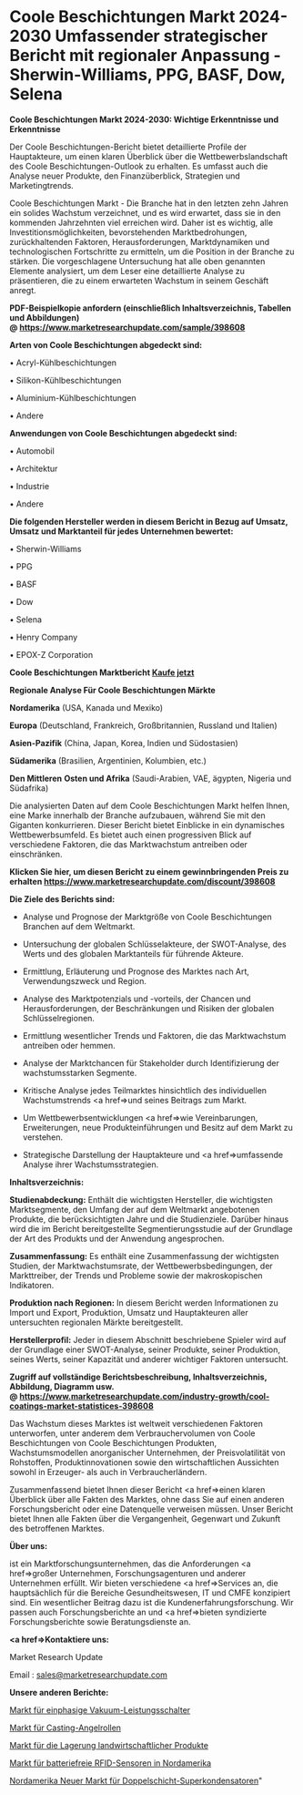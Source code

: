 # Coole Beschichtungen Markt 2024-2030 Umfassender strategischer Bericht mit regionaler Anpassung - Sherwin-Williams, PPG, BASF, Dow, Selena

<strong>Coole Beschichtungen Markt 2024-2030: Wichtige Erkenntnisse und Erkenntnisse</strong>

Der Coole Beschichtungen-Bericht bietet detaillierte Profile der Hauptakteure, um einen klaren Überblick über die Wettbewerbslandschaft des Coole Beschichtungen-Outlook zu erhalten. Es umfasst auch die Analyse neuer Produkte, den Finanzüberblick, Strategien und Marketingtrends.

Coole Beschichtungen Markt - Die Branche hat in den letzten zehn Jahren ein solides Wachstum verzeichnet, und es wird erwartet, dass sie in den kommenden Jahrzehnten viel erreichen wird. Daher ist es wichtig, alle Investitionsmöglichkeiten, bevorstehenden Marktbedrohungen, zurückhaltenden Faktoren, Herausforderungen, Marktdynamiken und technologischen Fortschritte zu ermitteln, um die Position in der Branche zu stärken. Die vorgeschlagene Untersuchung hat alle oben genannten Elemente analysiert, um dem Leser eine detaillierte Analyse zu präsentieren, die zu einem erwarteten Wachstum in seinem Geschäft anregt.

<strong><b>PDF-Beispielkopie anfordern (einschließlich Inhaltsverzeichnis, Tabellen und Abbildungen) @ </b></strong><strong><a href=https://www.marketresearchupdate.com/sample/398608><strong>https://www.marketresearchupdate.com/sample/398608</u></a></strong></strong>

<strong>Arten von Coole Beschichtungen abgedeckt sind:</strong>

• Acryl-Kühlbeschichtungen

• Silikon-Kühlbeschichtungen

• Aluminium-Kühlbeschichtungen

• Andere

<strong>Anwendungen von Coole Beschichtungen abgedeckt sind:</strong>

• Automobil

• Architektur

• Industrie

• Andere

<strong>Die folgenden Hersteller werden in diesem Bericht in Bezug auf Umsatz, Umsatz und Marktanteil für jedes Unternehmen bewertet:</strong>

• Sherwin-Williams

• PPG

• BASF

• Dow

• Selena

• Henry Company

• EPOX-Z Corporation

<strong>Coole Beschichtungen Marktbericht <a href=https://www.marketresearchupdate.com/buynow/398608>Kaufe jetzt</a></strong>

<strong>Regionale Analyse Für Coole Beschichtungen Märkte</strong>

<strong>Nordamerika</strong> (USA, Kanada und Mexiko)

<strong>Europa</strong> (Deutschland, Frankreich, Großbritannien, Russland und Italien)

<strong>Asien-Pazifik</strong> (China, Japan, Korea, Indien und Südostasien)

<strong>Südamerika</strong> (Brasilien, Argentinien, Kolumbien, etc.)

<strong>Den Mittleren</strong> <strong>Osten und Afrika</strong> (Saudi-Arabien, VAE, ägypten, Nigeria und Südafrika)

Die analysierten Daten auf dem Coole Beschichtungen Markt helfen Ihnen, eine Marke innerhalb der Branche aufzubauen, während Sie mit den Giganten konkurrieren. Dieser Bericht bietet Einblicke in ein dynamisches Wettbewerbsumfeld. Es bietet auch einen progressiven Blick auf verschiedene Faktoren, die das Marktwachstum antreiben oder einschränken.

<strong>Klicken Sie hier, um diesen Bericht zu einem gewinnbringenden Preis zu erhalten
</strong><strong><a href=https://www.marketresearchupdate.com/discount/398608>https://www.marketresearchupdate.com/discount/398608</b></u></strong></a>

<strong>Die Ziele des Berichts sind:</strong>

- Analyse und Prognose der Marktgröße von Coole Beschichtungen Branchen auf dem Weltmarkt.

- Untersuchung der globalen Schlüsselakteure, der SWOT-Analyse, des Werts und des globalen Marktanteils für führende Akteure.

- Ermittlung, Erläuterung und Prognose des Marktes nach Art, Verwendungszweck und Region.

- Analyse des Marktpotenzials und -vorteils, der Chancen und Herausforderungen, der Beschränkungen und Risiken der globalen Schlüsselregionen.

- Ermittlung wesentlicher Trends und Faktoren, die das Marktwachstum antreiben oder hemmen.

- Analyse der Marktchancen für Stakeholder durch Identifizierung der wachstumsstarken Segmente.

- Kritische Analyse jedes Teilmarktes hinsichtlich des individuellen Wachstumstrends <a href=>und</a> seines Beitrags zum Markt.

- Um Wettbewerbsentwicklungen <a href=>wie</a> Vereinbarungen, Erweiterungen, neue Produkteinführungen und Besitz auf dem Markt zu verstehen.

- Strategische Darstellung der Hauptakteure und <a href=>umfas</a>sende Analyse ihrer Wachstumsstrategien.

<strong>Inhaltsverzeichnis:</strong>

<strong>Studienabdeckung:</strong> Enthält die wichtigsten Hersteller, die wichtigsten Marktsegmente, den Umfang der auf dem Weltmarkt angebotenen Produkte, die berücksichtigten Jahre und die Studienziele. Darüber hinaus wird die im Bericht bereitgestellte Segmentierungsstudie auf der Grundlage der Art des Produkts und der Anwendung angesprochen.

<strong>Zusammenfassung:</strong> Es enthält eine Zusammenfassung der wichtigsten Studien, der Marktwachstumsrate, der Wettbewerbsbedingungen, der Markttreiber, der Trends und Probleme sowie der makroskopischen Indikatoren.

<strong>Produktion nach Regionen:</strong> In diesem Bericht werden Informationen zu Import und Export, Produktion, Umsatz und Hauptakteuren aller untersuchten regionalen Märkte bereitgestellt.

<strong>Herstellerprofil:</strong> Jeder in diesem Abschnitt beschriebene Spieler wird auf der Grundlage einer SWOT-Analyse, seiner Produkte, seiner Produktion, seines Werts, seiner Kapazität und anderer wichtiger Faktoren untersucht.

<strong><b>Zugriff auf vollständige Berichtsbeschreibung, Inhaltsverzeichnis, Abbildung, Diagramm usw. @ </b></strong><strong><a href=https://www.marketresearchupdate.com/industry-growth/cool-coatings-market-statistices-398608>https://www.marketresearchupdate.com/industry-growth/cool-coatings-market-statistices-398608</a></strong>

Das Wachstum dieses Marktes ist weltweit verschiedenen Faktoren unterworfen, unter anderem dem Verbrauchervolumen von Coole Beschichtungen von Coole Beschichtungen Produkten, Wachstumsmodellen anorganischer Unternehmen, der Preisvolatilität von Rohstoffen, Produktinnovationen sowie den wirtschaftlichen Aussichten sowohl in Erzeuger- als auch in Verbraucherländern.

Zusammenfassend bietet Ihnen dieser Bericht <a href=>einen</a> klaren Überblick über alle Fakten des Marktes, ohne dass Sie auf einen anderen Forschungsbericht oder eine Datenquelle verweisen müssen. Unser Bericht bietet Ihnen alle Fakten über die Vergangenheit, Gegenwart und Zukunft des betroffenen Marktes.

<strong>Über uns:</strong>

 ist ein Marktforschungsunternehmen, das die Anforderungen <a href=>großer</a> Unternehmen, Forschungsagenturen und anderer Unternehmen erfüllt. Wir bieten verschiedene <a href=>Services</a> an, die hauptsächlich für die Bereiche Gesundheitswesen, IT und CMFE konzipiert sind. Ein wesentlicher Beitrag dazu ist die Kundenerfahrungsforschung. Wir passen auch Forschungsberichte an und <a href=>bieten</a> syndizierte Forschungsberichte sowie Beratungsdienste an.

<strong><a href=>Kontaktiere uns:</a></strong>

Market Research Update

Email : sales@marketresearchupdate.com

<strong>Unsere anderen Berichte:</strong>

<a href=https://www.linkedin.com/pulse/single-phase-vacuum-circuit-breaker-market-witness>Markt für einphasige Vakuum-Leistungsschalter</a>

<a href=https://www.linkedin.com/pulse/casting-fishing-reels-market-report-2023-top>Markt für Casting-Angelrollen</a>

<a href=https://www.linkedin.com/pulse/farm-product-warehousing-storage-market-outlooks>Markt für die Lagerung landwirtschaftlicher Produkte</a>

<a href=https://www.linkedin.com/pulse/north-america-battery-free-rfid-sensor-market-2023-industry>Markt für batteriefreie RFID-Sensoren in Nordamerika</a>

<a href=https://www.linkedin.com/pulse/north-america-new-double-layer-supercapacitor-market-current>Nordamerika Neuer Markt für Doppelschicht-Superkondensatoren</a>"
